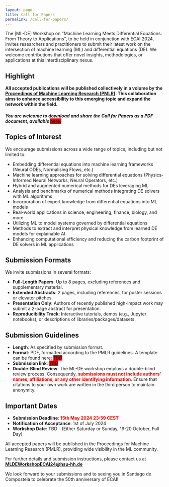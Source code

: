 ```yaml
---
layout: page
title: Call for Papers
permalink: /call-for-papers/
---
```


The [ML-DE] Workshop on "Machine Learning Meets Differential Equations: From Theory to Applications", to be held in conjunction with ECAI 2024, invites researchers and practitioners to submit their latest work on the intersection of machine learning (ML) and differential equations (DE). We welcome contributions that offer novel insights, methodologies, or applications at this interdisciplinary nexus.


## Highlight

**All accepted publications will be published collectively in a volume by the [Proceedings of Machine Learning Research (PMLR)](http://proceedings.mlr.press/). This collaboration aims to enhance accessibility to this emerging topic and expand the network within the field.**

#### *You are welcome to download and share the Call for Papers as a PDF document, available* <span style="background-color:red">[here](/assets/pdfs/call-for-papers-2024.pdf).</span>

## Topics of Interest

We encourage submissions across a wide range of topics, including but not limited to:

- Embedding differential equations into machine learning frameworks (Neural ODEs, Normalising Flows, etc.)
- Machine learning approaches for solving differential equations (Physics-Informed Neural Networks, Neural Operators, etc.)
- Hybrid and augmented numerical methods for DEs leveraging ML
- Analysis and benchmarks of numerical methods integrating DE solvers with ML algorithms
- Incorporation of expert knowledge from differential equations into ML models
- Real-world applications in science, engineering, finance, biology, and more
- Utilizing ML to model systems governed by differential equations
- Methods to extract and interpret physical knowledge from learned DE models for explainable AI
- Enhancing computational efficiency and reducing the carbon footprint of DE solvers in ML applications

## Submission Formats

We invite submissions in several formats:

- **Full-Length Papers**: Up to 8 pages, excluding references and supplementary material.
- **Extended Abstracts**: 2 pages, including references, for poster sessions or elevator pitches.
- **Presentation Only**: Authors of recently published high-impact work may submit a 2-page abstract for presentation.
- **Reproducibility Track**: Interactive tutorials, demos (e.g., Jupyter notebooks), or descriptions of libraries/packages/datasets.

## Submission Guidelines

- **Length**: As specified by submission format.
- **Format**: PDF, formatted according to the PMLR guidelines. A template can be found here: <span style="background-color:red">TBD</span>
- **Submission link**: <span style="background-color:red">TBD</span>
- **Double-Blind Review**: The ML-DE workshop employs a double-blind review process. Consequently, **<span style="color:red">submissions must not include authors' names, affiliations, or any other identifying information</span>**. Ensure that citations to your own work are written in the third person to maintain anonymity.

## Important Dates

- **Submission Deadline**: <span style="color:red">**15th May 2024 23:59 CEST**</span>
- **Notification of Acceptance**: 1st of July 2024
- **Workshop Date**: TBD - (Either Saturday or Sunday, 19-20 October, Full Day)

All accepted papers will be published in the Proceedings for Machine Learning Research (PMLR), providing wide visibility in the ML community.

<p>For further details and submission instructions, please contact us at <strong><a href="mailto:MLDEWorkshopECAI24@hsu-hh.de">MLDEWorkshopECAI24@hsu-hh.de</a></strong></p>


We look forward to your submissions and to seeing you in Santiago de Compostela to celebrate the 50th anniversary of ECAI!

